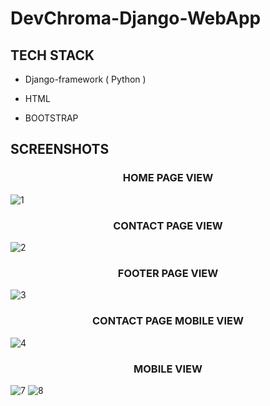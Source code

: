 # DevChroma-Django-WebApp


## TECH STACK
- Django-framework ( Python )
- HTML

- BOOTSTRAP

## SCREENSHOTS

<h3 align = "center"> HOME PAGE VIEW </h3>

![1](https://user-images.githubusercontent.com/61831021/121809452-7a9b3300-cc7a-11eb-821e-bf6cf96a4980.png)

<h3 align = "center"> CONTACT PAGE VIEW </h3>

![2](https://user-images.githubusercontent.com/61831021/121809469-8d156c80-cc7a-11eb-823d-36927109cd77.png)

<h3 align = "center"> FOOTER PAGE VIEW </h3>

![3](https://user-images.githubusercontent.com/61831021/121809501-a3232d00-cc7a-11eb-8626-bb159455309e.png)

<h3 align = "center"> CONTACT PAGE MOBILE VIEW </h3>

![4](https://user-images.githubusercontent.com/61831021/121809758-b387d780-cc7b-11eb-806a-bb58923f079d.png)


<h3 align = "center"> MOBILE VIEW </h3>

![7](https://user-images.githubusercontent.com/61831021/121809992-a91a0d80-cc7c-11eb-8c2b-b6e87e3e1a53.png)
![8](https://user-images.githubusercontent.com/61831021/121809857-21cc9a00-cc7c-11eb-97de-b114d99101c9.png)
